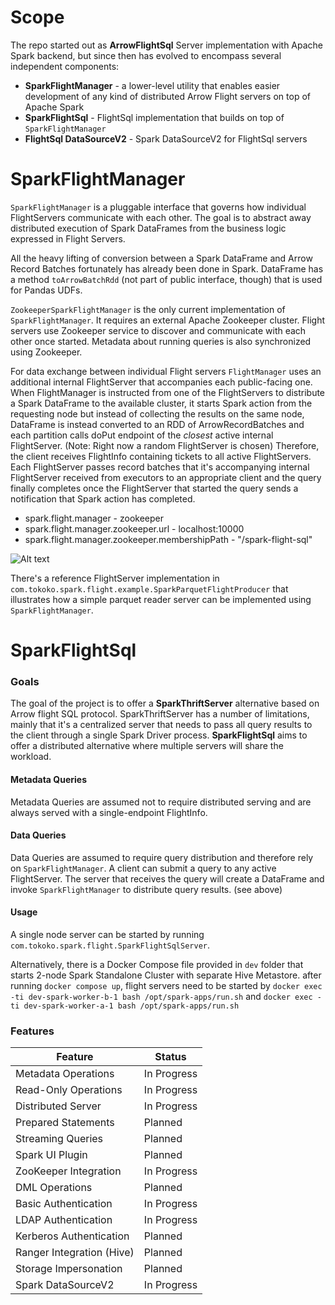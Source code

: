 # Scope
The repo started out as **ArrowFlightSql** Server implementation with Apache Spark backend, but since then has evolved to encompass several independent components:
* **SparkFlightManager** - a lower-level utility that enables easier development of any kind of distributed Arrow Flight servers on top of Apache Spark
* **SparkFlightSql** - FlightSql implementation that builds on top of `SparkFlightManager`
* **FlightSql DataSourceV2** - Spark DataSourceV2 for FlightSql servers

# SparkFlightManager

`SparkFlightManager` is a pluggable interface that governs how individual FlightServers communicate with each other. The goal is to abstract away distributed execution of Spark DataFrames from the business logic expressed in Flight Servers.

All the heavy lifting of conversion between a Spark DataFrame and Arrow Record Batches fortunately has already been done in Spark.
DataFrame has a method `toArrowBatchRdd` (not part of public interface, though) that is used for Pandas UDFs.

`ZookeeperSparkFlightManager` is the only current implementation of `SparkFlightManager`. It requires an external Apache Zookeeper cluster. 
Flight servers use Zookeeper service to discover and communicate with each other once started. 
Metadata about running queries is also synchronized using Zookeeper.

For data exchange between individual Flight servers `FlightManager` uses an additional internal FlightServer that accompanies each public-facing one.
When FlightManager is instructed from one of the FlightServers to distribute a Spark DataFrame to the available cluster, it starts Spark action from the requesting node
but instead of collecting the results on the same node, DataFrame is instead converted to an RDD of ArrowRecordBatches and each partition calls doPut endpoint of the *closest* active internal FlightServer. (Note: Right now a random FlightServer is chosen)
Therefore, the client receives FlightInfo containing tickets to all active FlightServers.
Each FlightServer passes record batches that it's accompanying internal FlightServer received from executors to an appropriate client and the query finally completes once the FlightServer that started the query sends a notification that Spark action has completed.

* spark.flight.manager - zookeeper
* spark.flight.manager.zookeeper.url - localhost:10000
* spark.flight.manager.zookeeper.membershipPath - "/spark-flight-sql"

![Alt text](https://www.plantuml.com/plantuml/svg/ZP1DQiCm44RtSueFPvsMw00bSN-MtMHfj13su9h8aXdBfL1yzo9NXPB8nCjX7ZEFTno3aJ3rbgfdsx4BccWmzSMqZEBTDunJWMyYe7gpNViHpYoVB7Z4UJ1omOjqSTmTDCoOfWDshJ0xW82_izZldr0bG1CjozhwgK7n-iNr5BoCyHK0rBuVl6CNKFs-IKHyz73IwVuzL2seS4EHp9-wqifoAiVDD5-NAgF-lL3gNoYrsArcKZfV2UMcJkNsJkLwfxHVl9BMIirRQex-CntPDLDlVm00)

There's a reference FlightServer implementation in `com.tokoko.spark.flight.example.SparkParquetFlightProducer` that illustrates how a simple parquet reader server can be implemented using `SparkFlightManager`.

# SparkFlightSql

### Goals
The goal of the project is to offer a **SparkThriftServer** alternative based on Arrow flight SQL protocol. 
SparkThriftServer has a number of limitations, mainly that it's a centralized server that needs to pass all query results to the client through a single Spark Driver process.
**SparkFlightSql** aims to offer a distributed alternative where multiple servers will share the workload.

#### Metadata Queries
Metadata Queries are assumed not to require distributed serving and are always served with a single-endpoint FlightInfo.

#### Data Queries
Data Queries are assumed to require query distribution and therefore rely on `SparkFlightManager`. A client can submit a query to any active FlightServer.
The server that receives the query will create a DataFrame and invoke `SparkFlightManager` to distribute query results. (see above)

#### Usage
A single node server can be started by running `com.tokoko.spark.flight.SparkFlightSqlServer`.

Alternatively, there is a Docker Compose file provided in `dev` folder that starts 2-node Spark Standalone Cluster with separate Hive Metastore.
after running `docker compose up`, flight servers need to be started by `docker exec -ti dev-spark-worker-b-1 bash /opt/spark-apps/run.sh`
and `docker exec -ti dev-spark-worker-a-1 bash /opt/spark-apps/run.sh`

### Features
| Feature                                      | Status      |
|----------------------------------------------|-------------|
| Metadata Operations                          | In Progress |
| Read-Only Operations                         | In Progress |
| Distributed Server                           | In Progress |
| Prepared Statements                          | Planned     |
| Streaming Queries                            | Planned     |
| Spark UI Plugin                              | Planned     |
| ZooKeeper Integration                        | In Progress |
| DML Operations                               | Planned     |
| Basic Authentication                         | In Progress |
| LDAP Authentication                          | In Progress |
| Kerberos Authentication                      | Planned     |
| Ranger Integration (Hive)                    | Planned     |
| Storage Impersonation                        | Planned     |
| Spark DataSourceV2                           | In Progress |